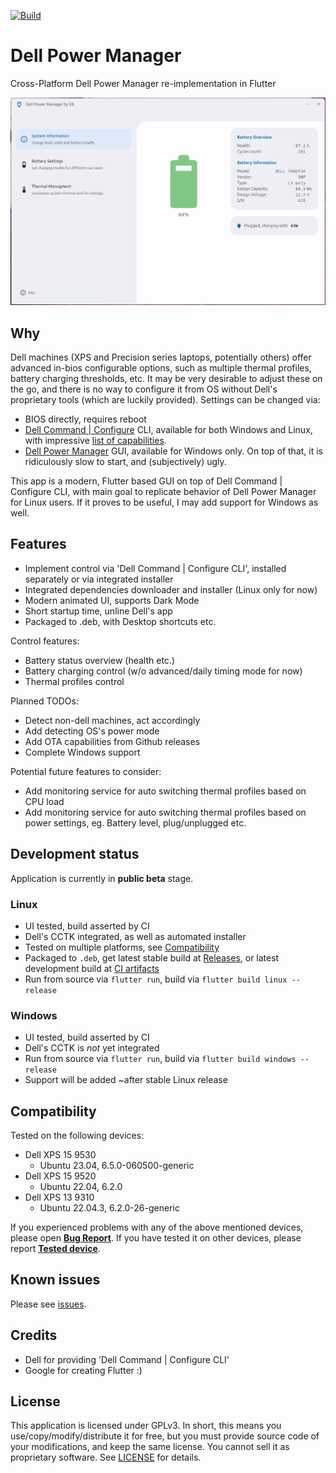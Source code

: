[![Build](https://github.com/alexVinarskis/dell-powermanager/actions/workflows/build.yml/badge.svg?branch=master)](https://github.com/alexVinarskis/dell-powermanager/actions/workflows/build.yml)

# Dell Power Manager
Cross-Platform Dell Power Manager re-implementation in Flutter

![Screenshot Summary](images/screenshot_summary.png)

## Why
Dell machines (XPS and Precision series laptops, potentially others) offer advanced in-bios configurable options, such as multiple thermal profiles, battery charging thresholds, etc. It may be very desirable to adjust these on the go, and there is no way to configure it from OS without Dell's proprietary tools (which are luckily provided). Settings can be changed via:
* BIOS directly, requires reboot
* [Dell Command | Configure](https://www.dell.com/support/kbdoc/en-us/000178000/dell-command-configure) CLI, available for both Windows and Linux, with impressive [list of capabilities](https://dl.dell.com/topicspdf/command-configure_reference-guide4_en-us.pdf).
* [Dell Power Manager](https://www.dell.com/support/contents/en-au/article/product-support/self-support-knowledgebase/software-and-downloads/dell-power-manager) GUI, available for Windows only. On top of that, it is ridiculously slow to start, and (subjectively) ugly.

This app is a modern, Flutter based GUI on top of Dell Command | Configure CLI, with main goal to replicate behavior of Dell Power Manager for Linux users. If it proves to be useful, I may add support for Windows as well.

## Features
* Implement control via 'Dell Command | Configure CLI', installed separately or via integrated installer
* Integrated dependencies downloader and installer (Linux only for now)
* Modern animated UI, supports Dark Mode
* Short startup time, unline Dell's app
* Packaged to .deb, with Desktop shortcuts etc.

Control features:
* Battery status overview (health etc.)
* Battery charging control (w/o advanced/daily timing mode for now)
* Thermal profiles control

Planned TODOs:
* Detect non-dell machines, act accordingly
* Add detecting OS's power mode
* Add OTA capabilities from Github releases
* Complete Windows support

Potential future features to consider:
* Add monitoring service for auto switching thermal profiles based on CPU load
* Add monitoring service for auto switching thermal profiles based on power settings, eg. Battery level, plug/unplugged etc.

## Development status
Application is currently in __public beta__ stage.
### Linux
* UI tested, build asserted by CI
* Dell's CCTK integrated, as well as automated installer
* Tested on multiple platforms, see [Compatibility](#compatibility)
* Packaged to `.deb`, get latest stable build at [Releases](https://github.com/alexVinarskis/dell-powermanager/releases), or latest development build at [CI artifacts](https://github.com/alexVinarskis/dell-powermanager/actions/workflows/build.yml?query=branch%3Amaster)
* Run from source via `flutter run`, build via `flutter build linux --release`

### Windows
* UI tested, build asserted by CI
* Dell's CCTK is _not_ yet integrated
* Run from source via `flutter run`, build via `flutter build windows --release`
* Support will be added ~after stable Linux release

## Compatibility
Tested on the following devices:
* Dell XPS 15 9530
    * Ubuntu 23.04, 6.5.0-060500-generic
* Dell XPS 15 9520
    * Ubuntu 22.04, 6.2.0
* Dell XPS 13 9310
    * Ubuntu 22.04.3, 6.2.0-26-generic

If you experienced problems with any of the above mentioned devices, please open [**Bug Report**](https://github.com/alexVinarskis/dell-powermanager/issues/new?template=bug_report.md&title=[BUG]). If you have tested it on other devices, please report [**Tested device**](https://github.com/alexVinarskis/dell-powermanager/issues).

## Known issues
Please see [issues](https://github.com/alexVinarskis/dell-powermanager/issues).
## Credits
* Dell for providing 'Dell Command | Configure CLI'
* Google for creating Flutter :)

## License
This application is licensed under GPLv3. In short, this means you use/copy/modify/distribute it for free, but you must provide source code of your modifications, and keep the same license. You cannot sell it as proprietary software. See [LICENSE](LICENSE) for details.
